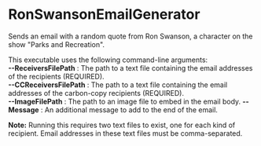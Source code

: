 # RonSwansonEmailGenerator
Sends an email with a random quote from Ron Swanson, a character on the show "Parks and Recreation".  
  
This executable uses the following command-line arguments:  
  **--ReceiversFilePath** : The path to a text file containing the email addresses of the recipients (REQUIRED).  
  **--CCReceiversFilePath** : The path to a text file containing the email addresses of the carbon-copy recipients (REQUIRED).  
  **--ImageFilePath** : The path to an image file to embed in the email body.
  **--Message** : An additional message to add to the end of the email.  
    
**Note:** Running this requires two text files to exist, one for each kind of recipient. Email addresses in these text files must be comma-separated.
